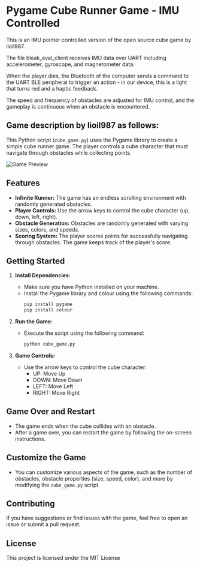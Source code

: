# Pygame Cube Runner Game - IMU Controlled

This is an IMU pointer controlled version of the open source cube game by lioil987.

The file bleak_eval_client receives IMU data over UART including accelerometer, gyroscope, and magnetometer data.

When the player dies, the Bluetooth of the computer sends a command to the UART BLE peripheral to trigger an action - in our device, this is a light that turns red and a haptic feedback.

The speed and frequency of obstacles are adjusted for IMU control, and the gameplay is continuous when an obstacle is encountered.

## Game description by lioil987 as follows:

This Python script (`cube_game.py`) uses the Pygame library to create a simple cube runner game. The player controls a cube character that must navigate through obstacles while collecting points.

![Game Preview](preview/demo.gif)

## Features

- **Infinite Runner:** The game has an endless scrolling environment with randomly generated obstacles.
- **Player Controls:** Use the arrow keys to control the cube character (up, down, left, right).
- **Obstacle Generation:** Obstacles are randomly generated with varying sizes, colors, and speeds.
- **Scoring System:** The player scores points for successfully navigating through obstacles. The game keeps track of the player's score.

## Getting Started

1. **Install Dependencies:**
   - Make sure you have Python installed on your machine.
   - Install the Pygame library and colour using the following commands:
     ```bash
     pip install pygame
     pip install colour
     ```

2. **Run the Game:**
   - Execute the script using the following command:
     ```bash
     python cube_game.py
     ```

3. **Game Controls:**
   - Use the arrow keys to control the cube character:
     - UP: Move Up
     - DOWN: Move Down
     - LEFT: Move Left
     - RIGHT: Move Right

## Game Over and Restart

- The game ends when the cube collides with an obstacle.
- After a game over, you can restart the game by following the on-screen instructions.

## Customize the Game

- You can customize various aspects of the game, such as the number of obstacles, obstacle properties (size, speed, color), and more by modifying the `cube_game.py` script.


## Contributing

If you have suggestions or find issues with the game, feel free to open an issue or submit a pull request.

## License

This project is licensed under the MIT License
